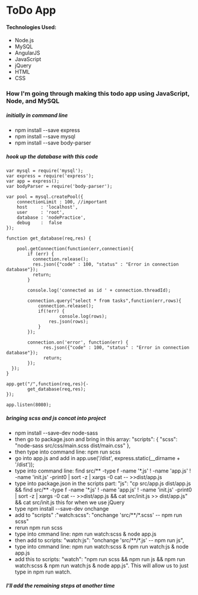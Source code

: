 # ToDo App

#### Technologies Used:

- Node.js
- MySQL
- AngularJS
- JavaScript
- jQuery
- HTML
- CSS

### How I'm going through making this todo app using JavaScript, Node, and MySQL

##### initially in command line
- npm install --save express
- npm install --save mysql
- npm install --save body-parser

##### hook up the database with this code

    var mysql = require('mysql');
    var express = require('express');
    var app = express();
    var bodyParser = require('body-parser');

    var pool = mysql.createPool({
        connectionLimit : 100, //important
        host     : 'localhost',
        user     : 'root',
        database : 'nodePractice',
        debug    :  false
    });

    function get_database(req,res) {
        
        pool.getConnection(function(err,connection){
            if (err) {
              connection.release();
              res.json({"code" : 100, "status" : "Error in connection database"});
              return;
            }   

            console.log('connected as id ' + connection.threadId);
            
            connection.query("select * from tasks",function(err,rows){
                connection.release();
                if(!err) {
                		console.log(rows);
                    res.json(rows);
                }           
            });

            connection.on('error', function(err) {      
                  res.json({"code" : 100, "status" : "Error in connection database"});
                  return;     
            });
      });
    }

    app.get("/",function(req,res){-
            get_database(req,res);
    });

    app.listen(8080);

##### bringing scss and js concat into project
- npm install --save-dev node-sass
- then go to package.json and bring in this array:
  "scripts": {
    "scss": "node-sass src/css/main.scss dist/main.css"
  },
- then type into command line: npm run scss
- go into app.js and add in app.use('/dist', express.static(__dirname + '/dist'));
- type into command line: find src/** -type f -name '*.js' ! -name 'app.js' ! -name 'init.js' -print0 | sort -z | xargs -0 cat -- >>dist/app.js
- type into package.json in the scripts part:
"js": "cp src/app.js dist/app.js && find src/** -type f -name '*.js' ! -name 'app.js' ! -name 'init.js' -print0 | sort -z | xargs -0 cat -- >>dist/app.js && cat src/init.js >> dist/app.js"
&& cat src/init.js this for when we use jQuery
- type npm install --save-dev onchange
- add to "scripts" :"watch:scss": "onchange 'src/**/*.scss' -- npm run scss"
- rerun npm run scss
- type into cmmand line: npm run watch:scss & node app.js
- then add to scripts: "watch:js": "onchange 'src/**/*.js' -- npm run js",
- type into cmmand line: npm run watch:scss & npm run watch:js & node app.js
- add this to scripts: "watch": "npm run scss && npm run js && npm run watch:scss & npm run watch:js & node app.js". 
This will allow us to just type in npm run watch.

##### I'll add the remaining steps at another time


































 